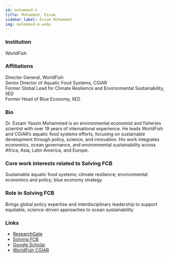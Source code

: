 ```yaml
---
id: mohammed-e
title: Mohammed, Essam
sidebar_label: Essam Mohammed
img: mohammed-e.webp
---
```


### Institution

WorldFish

### Affiliations

Director General, WorldFish  
Senior Director of Aquatic Food Systems, CGIAR  
Former Global Lead for Climate Resilience and Environmental Sustainability, IIED  
Former Head of Blue Economy, IIED

### Bio

Dr. Essam Yassin Mohammed is an environmental economist and fisheries scientist with over 19 years of international experience. He leads WorldFish and CGIAR’s aquatic food systems efforts, focusing on sustainable development through policy, science, and innovation. His work integrates economics, ocean governance, and environmental sustainability across Africa, Asia, Latin America, and Europe.

### Core work interests related to Solving FCB

Sustainable aquatic food systems; climate resilience; environmental economics and policy; blue economy strategy

### Role in Solving FCB

Brings global policy expertise and interdisciplinary leadership to support equitable, science-driven approaches to ocean sustainability
### Links
- [ResearchGate](https://www.researchgate.net/profile/Essam-Mohammed)
- [Solving FCB](https://solvingfcb.org/people/mohammed-e/)
- [Google Scholar](https://scholar.google.com/citations?user=h0E7fMIAAAAJ)
- [WorldFish CGIAR](https://www.worldfishcenter.org/person/essam-yassin-mohammed)